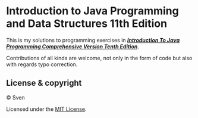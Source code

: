 # Introduction to Java Programming and Data Structures 11th Edition

This is my solutions to programming exercises in [***Introduction To Java Programming Comprehensive Version Tenth Edition***](http://wps.pearsoned.com/ecs_liang_ijp_10/).

Contributions of all kinds are welcome, not only in the form of code but also with regards typo correction.


## License & copyright

© Sven

Licensed under the [MIT License](https://github.com/Sven97/Introduction-To-Java-Programming-10th-Edition/blob/master/LICENSE).
